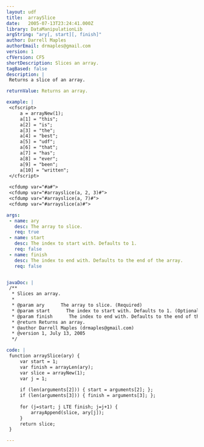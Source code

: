 ```yaml
---
layout: udf
title:  arraySlice
date:   2005-07-13T23:24:41.000Z
library: DataManipulationLib
argString: "ary[, start][, finish]"
author: Darrell Maples
authorEmail: drmaples@gmail.com
version: 1
cfVersion: CF5
shortDescription: Slices an array.
tagBased: false
description: |
 Returns a slice of an array.

returnValue: Returns an array.

example: |
 <cfscript>
     a = arrayNew(1);
     a[1] = "this";
     a[2] = "is";
     a[3] = "the";
     a[4] = "best";
     a[5] = "udf";
     a[6] = "that";
     a[7] = "has";
     a[8] = "ever";
     a[9] = "been";
     a[10] = "written";
 </cfscript>
 
 <cfdump var="#a#">
 <cfdump var="#arrayslice(a, 2, 3)#">
 <cfdump var="#arrayslice(a, 7)#">
 <cfdump var="#arrayslice(a)#">

args:
 - name: ary
   desc: The array to slice.
   req: true
 - name: start
   desc: The index to start with. Defaults to 1.
   req: false
 - name: finish
   desc: The index to end with. Defaults to the end of the array.
   req: false


javaDoc: |
 /**
  * Slices an array.
  * 
  * @param ary      The array to slice. (Required)
  * @param start      The index to start with. Defaults to 1. (Optional)
  * @param finish      The index to end with. Defaults to the end of the array. (Optional)
  * @return Returns an array. 
  * @author Darrell Maples (drmaples@gmail.com) 
  * @version 1, July 13, 2005 
  */

code: |
 function arraySlice(ary) {
     var start = 1;
     var finish = arrayLen(ary);
     var slice = arrayNew(1);
     var j = 1;
 
     if (len(arguments[2])) { start = arguments[2]; };
     if (len(arguments[3])) { finish = arguments[3]; };
 
     for (j=start; j LTE finish; j=j+1) {
         arrayAppend(slice, ary[j]);
     }
     return slice;
 }

---
```


